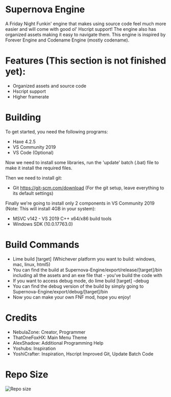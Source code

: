 # Supernova Engine
A Friday Night Funkin' engine that makes using source code feel much more easier and will come with good ol' Hscript support! The engine also has organized assets making it easy to navigate them. This engine is inspired by Forever Engine and Codename Engine (mostly codename).
# Features (This section is not finished yet):
- Organized assets and source code
- Hscript support
- Higher framerate

# Building
To get started, you need the following programs:
- Haxe 4.2.5
- VS Community 2019
- VS Code (Optional)

Now we need to install some libraries, run the 'update' batch (.bat) file to make it install the required files.

Then we need to install git:
- Git https://git-scm.com/download (For the git setup, leave everything to its default settings)

Finally we're going to install only 2 components in VS Community 2019 (Note: This will install 4GB in your system):
- MSVC v142 - VS 2019 C++ x64/x86 build tools
- Windows SDK (10.0.17763.0)

# Build Commands
- Lime build [target] (Whichever platform you want to build: windows, mac, linux, html5)
- You can find the build at Supernova-Engine/export/release/[target]/bin including all the assets and an exe file that -  you've build the code with
- If you want to access debug mode, do lime build [target] -debug
- You can find the debug version of the build by simply going to Supernova-Engine/export/debug/[target]/bin
- Now you can make your own FNF mod, hope you enjoy!

# Credits
- NebulaZone: Creator, Programmer
- ThatOneFoxHX: Main Menu Theme
- AlexShadow: Additional Programming Help
- Yoshubs: Inspiration
- YoshiCrafter: Inspiration, Hscript Improved Git, Update Batch Code

# Repo Size
![Repo size](https://img.shields.io/github/repo-size/nebulazone1/SuperNova-Engine)